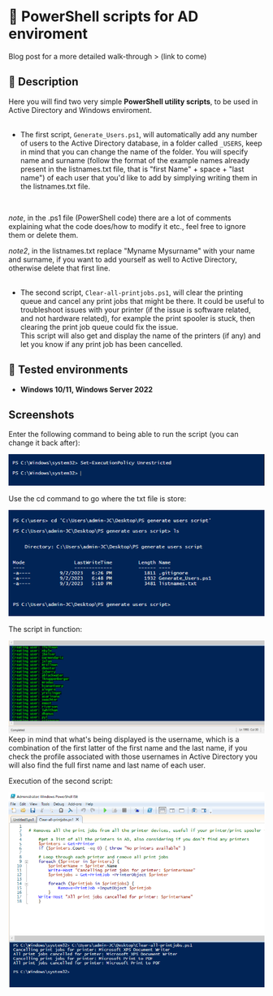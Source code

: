 <h1>🧱 PowerShell scripts for AD enviroment</h1>
Blog post for a more detailed walk-through >  (link to come)

<h2>📙 Description</h2>

Here you will find two very simple **PowerShell utility scripts**, to be used in Active Directory and Windows enviroment.
<br />
<br />
- The first script, ```Generate_Users.ps1```, will automatically add any number of users to the Active Directory database, in a folder called ```_USERS```, keep in mind that you can change the name of the folder. You will specify name and surname (follow the format of the example names already present in the listnames.txt file, that is "first Name" + space + "last name") of each user that you'd like to add by simplying writing them in the listnames.txt file.
<br />

 *note*, in the .ps1 file (PowerShell code) there are a lot of comments explaining what the code does/how to modify it etc., feel free to ignore them or delete them.

 *note2*, in the listnames.txt replace "Myname Mysurname" with your name and surname, if you want to add yourself as well to Active Directory, otherwise delete that first line.
<br />
<br />

- The second script, ```Clear-all-printjobs.ps1```, will clear the printing queue and cancel any print jobs that might be there. It could be useful to troubleshoot issues with your printer (if the issue is software related, and not hardware related), for example the print spooler is stuck, then clearing the print job queue could fix the issue. <br />
This script will also get and display the name of the printers (if any) and let you know if any print job has been cancelled.

<h2>📗 Tested environments</h2>

- <b>Windows 10/11, Windows Server 2022</b>

<h2>Screenshots</h2>

Enter the following command to being able to run the script (you can change it back after):  <br />

![Sample image](images/PShellscript1.png)
<br />

Use the cd command to go where the txt file is store: <br />

![Sample image](images/PShellscript2.png)
<br />

The script in function: <br />

![Sample image](images/PShellscript3.png)
<br />
Keep in mind that what's being displayed is the username, which is a combination of the first latter of the first name and the last name, if you check the profile associated with those usernames in Active Directory you will also find the full first name and last name of each user.
<br />

Execution of the second script: <br />

![Sample image](images/PShellscript4.png)
<br />
<br />

<!-- If you want to upload the image instead of using a relative path:  <img src="https://---------" height="80%" width="80%" alt="PShell script"/> 
!-->

